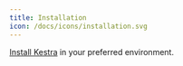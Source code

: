 ```yaml
---
title: Installation
icon: /docs/icons/installation.svg
---
```


[Install Kestra](../00.installation/index.md) in your preferred environment.

